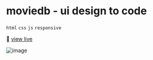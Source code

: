 # moviedb - ui design to code
`html`  `css`  `js` `responsive`

🔴 [view live](https://amitanshusahu.github.io/moviedb/)

![image](https://user-images.githubusercontent.com/83657737/215855163-854f4bf7-65ac-4c46-8c88-847a3968696d.png)
